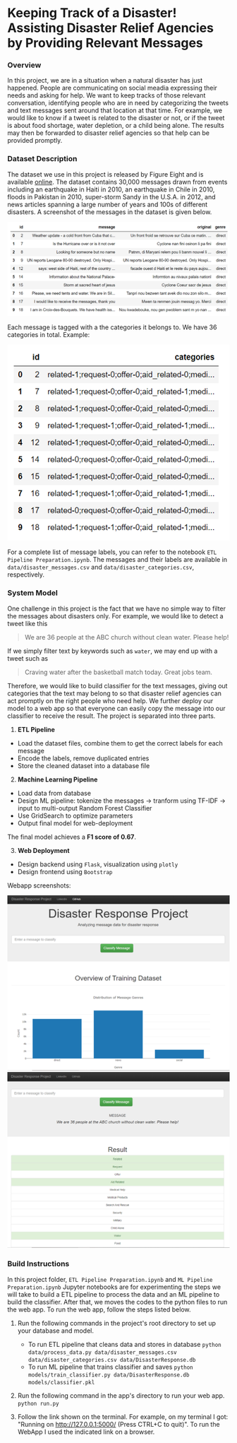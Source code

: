 # Keeping Track of a Disaster! Assisting Disaster Relief Agencies by Providing Relevant Messages  

### Overview
In this project, we are in a situation when a natural disaster has just happened. People are communicating on social meadia expressing their needs and asking for help. We want to keep tracks of those relevant conversation, identifying people who are in need by categorizing the tweets and text messages sent around that location at that time. For example, we would like to know if a tweet is related to the disaster or not, or if the tweet is about food shortage, water depletion, or a child being alone. The results may then be forwarded to disaster relief agencies so that help can be provided promptly.

### Dataset Description
The dataset we use in this project is released by Figure Eight and is available [online](https://www.figure-eight.com/dataset/combined-disaster-response-data/). The dataset contains 30,000 messages drawn from events including an earthquake in Haiti in 2010, an earthquake in Chile in 2010, floods in Pakistan in 2010, super-storm Sandy in the U.S.A. in 2012, and news articles spanning a large number of years and 100s of different disasters. A screenshot of the messages in the dataset is given below.

![alt text](/figures/disaster-mess.PNG "mess")

Each message is tagged with a the categories it belongs to. We have 36 categories in total.
Example:

![alt text](/figures/disaster-mess-labels.PNG "mess-labels")

For a complete list of message labels, you can refer to the notebook `ETL Pipeline Preparation.ipynb`. The messages and their labels are available in `data/disaster_messages.csv` and `data/disaster_categories.csv`, respectively.

### System Model
One challenge in this project is the fact that we have no simple way to filter the messages about disasters only. For example, we would like to detect a tweet like this 

> We are 36 people at the ABC church without clean water. Please help!

If we simply filter text by keywords such as `water`, we may end up with a tweet such as

> Craving water after the basketball match today. Great jobs team.

Therefore, we would like to build classifier for the text messages, giving out categories that the text may belong to so that disaster relief agencies can act promptly on the right people who need help. We further deploy our model to a web app so that everyone can easily copy the message into our classifier to receive the result. The project is separated into three parts.

1. **ETL Pipeline**
- Load the dataset files, combine them to get the correct labels for each message
- Encode the labels, remove duplicated entries
- Store the cleaned dataset into a database file

2. **Machine Learning Pipeline**
- Load data from database
- Design ML pipeline: tokenize the messages -> tranform using TF-IDF -> input to multi-output Random Forest Classifier
- Use GridSearch to optimize parameters
- Output final model for web-deployment

The final model achieves a **F1 score of 0.67**.

3. **Web Deployment**
- Design backend using `Flask`, visualization using `plotly`
- Design frontend using `Bootstrap`  

Webapp screenshots:

![alt text](/figures/disaster-web1.PNG "mess-labels")
![alt text](/figures/disaster-web2.PNG "mess-labels")

### Build Instructions
In this project folder, `ETL Pipeline Preparation.ipynb` and `ML Pipeline Preparation.ipynb` Jupyter notebooks are for experimenting the steps we will take to build a ETL pipeline to process the data and an ML pipeline to build the classifier. After that, we moves the codes to the python files to run the web app. To run the web app, follow the steps listed below.

1. Run the following commands in the project's root directory to set up your database and model.

    - To run ETL pipeline that cleans data and stores in database
        `python data/process_data.py data/disaster_messages.csv data/disaster_categories.csv data/DisasterResponse.db`
    - To run ML pipeline that trains classifier and saves
        `python models/train_classifier.py data/DisasterResponse.db models/classifier.pkl`

2. Run the following command in the app's directory to run your web app.
    `python run.py`

3. Follow the link shown on the terminal.
   For example, on my terminal I got: "Running on http://127.0.0.1:5000/ (Press CTRL+C to quit)". To run the WebApp I used the indicated link on a browser.



